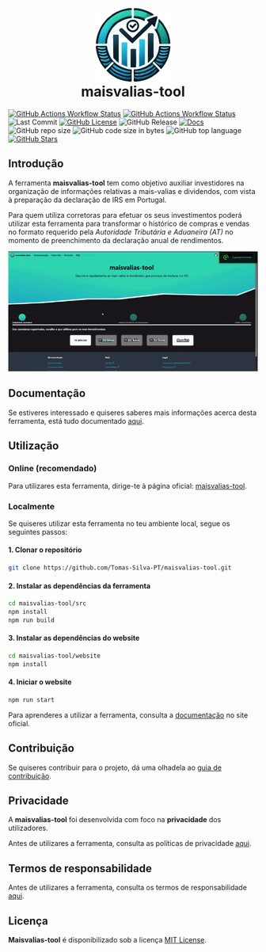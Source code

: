 <p align="center">
    <img src="/assets/images/logo-no-bg-icon.png" height="150" alt="logo">
    <h1 style="margin-top:-15px" align="center">maisvalias-tool</h1>
</p>

[![GitHub Actions Workflow Status](https://img.shields.io/github/actions/workflow/status/Tomas-Silva-PT/maisvalias-tool/deploy.yml?label=website)](https://github.com/Tomas-Silva-PT/maisvalias-tool/actions/workflows/deploy.yml) [![GitHub Actions Workflow Status](https://img.shields.io/github/actions/workflow/status/Tomas-Silva-PT/maisvalias-tool/test-yahoo-finance.yml?label=codebase)](https://github.com/Tomas-Silva-PT/maisvalias-tool/actions/workflows/test-yahoo-finance.yml) ![Last Commit](https://img.shields.io/github/last-commit/Tomas-Silva-PT/maisvalias-tool?label=último%20commit) [![GitHub License](https://img.shields.io/github/license/Tomas-Silva-PT/maisvalias-tool?label=licença)](https://github.com/Tomas-Silva-PT/maisvalias-tool/blob/main/LICENSE) ![GitHub Release](https://img.shields.io/github/v/release/Tomas-Silva-PT/maisvalias-tool?label=versão) [![Docs](https://img.shields.io/badge/docs-available-blue?label=documentação)](https://tomas-silva-pt.github.io/maisvalias-tool/docs/intro) ![GitHub repo size](https://img.shields.io/github/repo-size/Tomas-Silva-PT/maisvalias-tool?label=tamanho%20repositório) ![GitHub code size in bytes](https://img.shields.io/github/languages/code-size/Tomas-Silva-PT/maisvalias-tool?label=tamanho%20código) ![GitHub top language](https://img.shields.io/github/languages/top/Tomas-Silva-PT/maisvalias-tool?color=yellow) [![GitHub Stars](https://img.shields.io/github/stars/Tomas-Silva-PT/maisvalias-tool?style=flat&color=yellow)](https://github.com/Tomas-Silva-PT/maisvalias-tool/stargazers)

## Introdução

A ferramenta **maisvalias-tool** tem como objetivo auxiliar investidores na organização de informações relativas a mais-valias e dividendos, com vista à preparação da declaração de IRS em Portugal.

Para quem utiliza corretoras para efetuar os seus investimentos poderá utilizar esta ferramenta para transformar o histórico de compras e vendas no formato requerido pela _Autoridade Tributária e Aduaneira (AT)_ no momento de preenchimento da declaração anual de rendimentos.

[![Vê a demonstração](./assets/maisvalias-tool-demo.gif)](./assets/maisvalias-tool-demo.gif)

## Documentação

Se estiveres interessado e quiseres saberes mais informações acerca desta ferramenta, está tudo documentado [aqui](https://tomas-silva-pt.github.io/maisvalias-tool/docs/intro).

## Utilização

### Online (recomendado)

Para utilizares esta ferramenta, dirige-te à página oficial: [maisvalias-tool](https://Tomas-Silva-PT.github.io/maisvalias-tool).

### Localmente

Se quiseres utilizar esta ferramenta no teu ambiente local, segue os seguintes passos:

#### 1. Clonar o repositório

```bash
git clone https://github.com/Tomas-Silva-PT/maisvalias-tool.git
```

#### 2. Instalar as dependências da ferramenta

```bash
cd maisvalias-tool/src
npm install
npm run build
```

#### 3. Instalar as dependências do website

```bash
cd maisvalias-tool/website
npm install
```

#### 4. Iniciar o website

```bash
npm run start
```

Para aprenderes a utilizar a ferramenta, consulta a [documentação](https://tomas-silva-pt.github.io/maisvalias-tool/docs/intro) no site oficial.

## Contribuição

Se quiseres contribuir para o projeto, dá uma olhadela ao [guia de contribuição](./CONTRIBUTING.md).

## Privacidade

A **maisvalias-tool** foi desenvolvida com foco na **privacidade** dos utilizadores.

Antes de utilizares a ferramenta, consulta as políticas de privacidade [aqui](PRIVACY.md).

## Termos de responsabilidade

Antes de utilizares a ferramenta, consulta os termos de responsabilidade [aqui](DISCLAIMER.md).

## Licença

**Maisvalias-tool** é disponibilizado sob a licença [MIT License](./LICENSE).
